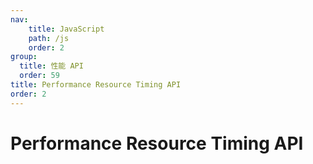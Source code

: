 ```yaml
---
nav:
    title: JavaScript
    path: /js
    order: 2
group:
  title: 性能 API
  order: 59
title: Performance Resource Timing API
order: 2
---
```


# Performance Resource Timing API
